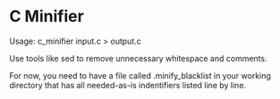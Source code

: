 # C Minifier

Usage: c\_minifier input.c > output.c

Use tools like sed to remove unnecessary whitespace and comments.

For now, you need to have a file called .minify\_blacklist in your working
directory that has all needed-as-is indentifiers listed line by line.

